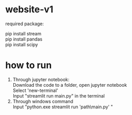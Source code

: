 # website-v1

required package: 

pip install stream  
pip install pandas    
pip install scipy  

# how to run
1. Through jupyter notebook:  
Download the code to a folder, open jupyter notebook    
Select 'new-terminal'    
Input "streamlit run main.py" in the terminal  
2. Through windows command  
Input "python.exe streamlit run 'path\main.py'  "
